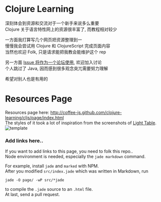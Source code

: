   
# Clojure Learning  
  
深刻体会到资源和交流对于一个新手来说多么重要  
Clojure 关于语言特性网上的资源很丰富了, 而教程相对较少  
  
一方面我打算写几个网页把资源整理到一  
慢慢我会尝试用 Clojure 和 ClojureScript 完成页面内容  
当然也欢迎 Folk, 只是请求能把我教会能维护这个 rep  
  
另一方面 [Issue 将作为一个论坛使用](https://github.com/coffee-js/clojure-learning/issues), 欢迎加入讨论  
个人跳过了 Java, 因而感到很多观念突兀需要努力理解  
  
希望对别人也是有用的

# Resources Page

Resources page here: http://coffee-js.github.com/clojure-learning/cljs/page/index.html  
The styles of it took a lot of inspiration from the screenshots of [Light Table][light-table].  
![template](http://www.chris-granger.com/images/020/code.png)

[light-table]: http://www.chris-granger.com/2012/11/05/meet-the-new-light-table/

### Add links here..

If you want to add links to this page, you need to folk this repo..  
Node environment is needed, especially the `jade markdown` command.  

For example, install `jade` and `marked` with NPM.  
After you modified `src/index.jade` which was written in Markdown, run

```
jade -O page/ -wP src/*jade
```

to compile the `.jade` source to an `.html` file.  
At last, send a pull request.